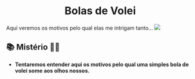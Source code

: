 <h1 align="center">Bolas de Volei</h1>
Aqui veremos os motivos pelo qual elas me intrigam tanto...

 <img src="http://4.bp.blogspot.com/-bwiaioEPjvQ/TsfM6bvEFbI/AAAAAAAABZ8/uc4toi1ubBI/s400/Wilson-SZ-2.jpg"/>


## :books: Mistério 🏐🏐
* <b>Tentaremos entender aqui os motivos pelo qual uma simples bola de volei some aos olhos nossos.</b>
